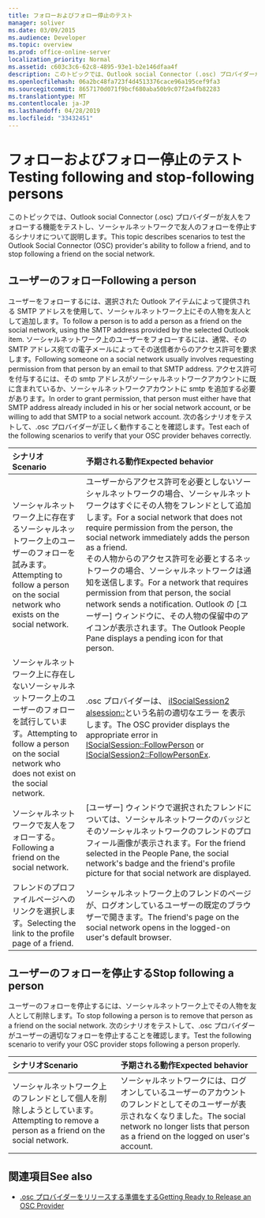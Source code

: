 ```yaml
---
title: フォローおよびフォロー停止のテスト
manager: soliver
ms.date: 03/09/2015
ms.audience: Developer
ms.topic: overview
ms.prod: office-online-server
localization_priority: Normal
ms.assetid: c603c3c6-62c8-4895-93e1-b2e146dfaa4f
description: このトピックでは、Outlook social Connector (.osc) プロバイダーが友人をフォローする機能をテストし、ソーシャルネットワークで友人のフォローを停止するシナリオについて説明します。
ms.openlocfilehash: 06a2bc48fa723f4d4513376cace96a195cef9fa3
ms.sourcegitcommit: 8657170d071f9bcf680aba50b9c07f2a4fb82283
ms.translationtype: MT
ms.contentlocale: ja-JP
ms.lasthandoff: 04/28/2019
ms.locfileid: "33432451"
---
```

# <a name="testing-following-and-stop-following-persons"></a><span data-ttu-id="02212-103">フォローおよびフォロー停止のテスト</span><span class="sxs-lookup"><span data-stu-id="02212-103">Testing following and stop-following persons</span></span>

<span data-ttu-id="02212-104">このトピックでは、Outlook social Connector (.osc) プロバイダーが友人をフォローする機能をテストし、ソーシャルネットワークで友人のフォローを停止するシナリオについて説明します。</span><span class="sxs-lookup"><span data-stu-id="02212-104">This topic describes scenarios to test the Outlook Social Connector (OSC) provider's ability to follow a friend, and to stop following a friend on the social network.</span></span>
  
## <a name="following-a-person"></a><span data-ttu-id="02212-105">ユーザーのフォロー</span><span class="sxs-lookup"><span data-stu-id="02212-105">Following a person</span></span>

<span data-ttu-id="02212-106">ユーザーをフォローするには、選択された Outlook アイテムによって提供される SMTP アドレスを使用して、ソーシャルネットワーク上にその人物を友人として追加します。</span><span class="sxs-lookup"><span data-stu-id="02212-106">To follow a person is to add a person as a friend on the social network, using the SMTP address provided by the selected Outlook item.</span></span> <span data-ttu-id="02212-107">ソーシャルネットワーク上のユーザーをフォローするには、通常、その SMTP アドレス宛ての電子メールによってその送信者からのアクセス許可を要求します。</span><span class="sxs-lookup"><span data-stu-id="02212-107">Following someone on a social network usually involves requesting permission from that person by an email to that SMTP address.</span></span> <span data-ttu-id="02212-108">アクセス許可を付与するには、その smtp アドレスがソーシャルネットワークアカウントに既に含まれているか、ソーシャルネットワークアカウントに smtp を追加する必要があります。</span><span class="sxs-lookup"><span data-stu-id="02212-108">In order to grant permission, that person must either have that SMTP address already included in his or her social network account, or be willing to add that SMTP to a social network account.</span></span> <span data-ttu-id="02212-109">次の各シナリオをテストして、.osc プロバイダーが正しく動作することを確認します。</span><span class="sxs-lookup"><span data-stu-id="02212-109">Test each of the following scenarios to verify that your OSC provider behaves correctly.</span></span>
  
|<span data-ttu-id="02212-110">**シナリオ**</span><span class="sxs-lookup"><span data-stu-id="02212-110">**Scenario**</span></span>|<span data-ttu-id="02212-111">**予期される動作**</span><span class="sxs-lookup"><span data-stu-id="02212-111">**Expected behavior**</span></span>|
|:-----|:-----|
|<span data-ttu-id="02212-112">ソーシャルネットワーク上に存在するソーシャルネットワーク上のユーザーのフォローを試みます。</span><span class="sxs-lookup"><span data-stu-id="02212-112">Attempting to follow a person on the social network who exists on the social network.</span></span>  <br/> |<span data-ttu-id="02212-113">ユーザーからアクセス許可を必要としないソーシャルネットワークの場合、ソーシャルネットワークはすぐにその人物をフレンドとして追加します。</span><span class="sxs-lookup"><span data-stu-id="02212-113">For a social network that does not require permission from the person, the social network immediately adds the person as a friend.</span></span>  <br/> <span data-ttu-id="02212-114">その人物からのアクセス許可を必要とするネットワークの場合、ソーシャルネットワークは通知を送信します。</span><span class="sxs-lookup"><span data-stu-id="02212-114">For a network that requires permission from that person, the social network sends a notification.</span></span> <span data-ttu-id="02212-115">Outlook の [ユーザー] ウィンドウに、その人物の保留中のアイコンが表示されます。</span><span class="sxs-lookup"><span data-stu-id="02212-115">The Outlook People Pane displays a pending icon for that person.</span></span>  <br/> |
|<span data-ttu-id="02212-116">ソーシャルネットワーク上に存在しないソーシャルネットワーク上のユーザーのフォローを試行しています。</span><span class="sxs-lookup"><span data-stu-id="02212-116">Attempting to follow a person on the social network who does not exist on the social network.</span></span>  <br/> |<span data-ttu-id="02212-117">.osc プロバイダーは、 [iISocialSession2 alsession::](isocialsession-followperson.md)という名前の適切なエラー [](isocialsession2-followpersonex.md)を表示します。</span><span class="sxs-lookup"><span data-stu-id="02212-117">The OSC provider displays the appropriate error in [ISocialSession::FollowPerson](isocialsession-followperson.md) or [ISocialSession2::FollowPersonEx](isocialsession2-followpersonex.md).</span></span>  <br/> |
|<span data-ttu-id="02212-118">ソーシャルネットワークで友人をフォローする。</span><span class="sxs-lookup"><span data-stu-id="02212-118">Following a friend on the social network.</span></span>  <br/> |<span data-ttu-id="02212-119">[ユーザー] ウィンドウで選択されたフレンドについては、ソーシャルネットワークのバッジとそのソーシャルネットワークのフレンドのプロフィール画像が表示されます。</span><span class="sxs-lookup"><span data-stu-id="02212-119">For the friend selected in the People Pane, the social network's badge and the friend's profile picture for that social network are displayed.</span></span>  <br/> |
|<span data-ttu-id="02212-120">フレンドのプロファイルページへのリンクを選択します。</span><span class="sxs-lookup"><span data-stu-id="02212-120">Selecting the link to the profile page of a friend.</span></span>  <br/> |<span data-ttu-id="02212-121">ソーシャルネットワーク上のフレンドのページが、ログオンしているユーザーの既定のブラウザーで開きます。</span><span class="sxs-lookup"><span data-stu-id="02212-121">The friend's page on the social network opens in the logged-on user's default browser.</span></span>  <br/> |
   
## <a name="stop-following-a-person"></a><span data-ttu-id="02212-122">ユーザーのフォローを停止する</span><span class="sxs-lookup"><span data-stu-id="02212-122">Stop following a person</span></span>

<span data-ttu-id="02212-123">ユーザーのフォローを停止するには、ソーシャルネットワーク上でその人物を友人として削除します。</span><span class="sxs-lookup"><span data-stu-id="02212-123">To stop following a person is to remove that person as a friend on the social network.</span></span> <span data-ttu-id="02212-124">次のシナリオをテストして、.osc プロバイダーがユーザーの適切なフォローを停止することを確認します。</span><span class="sxs-lookup"><span data-stu-id="02212-124">Test the following scenario to verify your OSC provider stops following a person properly.</span></span>
  
|<span data-ttu-id="02212-125">**シナリオ**</span><span class="sxs-lookup"><span data-stu-id="02212-125">**Scenario**</span></span>|<span data-ttu-id="02212-126">**予期される動作**</span><span class="sxs-lookup"><span data-stu-id="02212-126">**Expected behavior**</span></span>|
|:-----|:-----|
|<span data-ttu-id="02212-127">ソーシャルネットワーク上のフレンドとして個人を削除しようとしています。</span><span class="sxs-lookup"><span data-stu-id="02212-127">Attempting to remove a person as a friend on the social network.</span></span>  <br/> |<span data-ttu-id="02212-128">ソーシャルネットワークには、ログオンしているユーザーのアカウントのフレンドとしてそのユーザーが表示されなくなりました。</span><span class="sxs-lookup"><span data-stu-id="02212-128">The social network no longer lists that person as a friend on the logged on user's account.</span></span>  <br/> |
   
## <a name="see-also"></a><span data-ttu-id="02212-129">関連項目</span><span class="sxs-lookup"><span data-stu-id="02212-129">See also</span></span>

- [<span data-ttu-id="02212-130">.osc プロバイダーをリリースする準備をする</span><span class="sxs-lookup"><span data-stu-id="02212-130">Getting Ready to Release an OSC Provider</span></span>](getting-ready-to-release-an-osc-provider.md)

